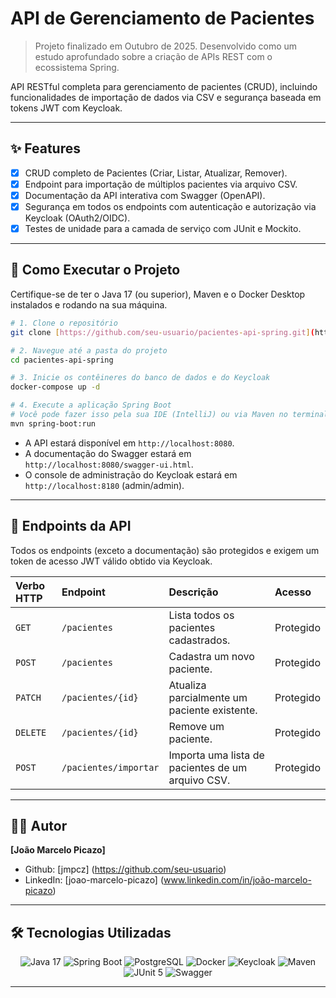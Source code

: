 # API de Gerenciamento de Pacientes

> Projeto finalizado em Outubro de 2025. Desenvolvido como um estudo aprofundado sobre a criação de APIs REST com o ecossistema Spring.

API RESTful completa para gerenciamento de pacientes (CRUD), incluindo funcionalidades de importação de dados via CSV e segurança baseada em tokens JWT com Keycloak.

---
## ✨ Features

- [x] CRUD completo de Pacientes (Criar, Listar, Atualizar, Remover).
- [x] Endpoint para importação de múltiplos pacientes via arquivo CSV.
- [x] Documentação da API interativa com Swagger (OpenAPI).
- [x] Segurança em todos os endpoints com autenticação e autorização via Keycloak (OAuth2/OIDC).
- [x] Testes de unidade para a camada de serviço com JUnit e Mockito.

---
## 🚀 Como Executar o Projeto

Certifique-se de ter o Java 17 (ou superior), Maven e o Docker Desktop instalados e rodando na sua máquina.

```bash
# 1. Clone o repositório
git clone [https://github.com/seu-usuario/pacientes-api-spring.git](https://github.com/seu-usuario/pacientes-api-spring.git)

# 2. Navegue até a pasta do projeto
cd pacientes-api-spring

# 3. Inicie os contêineres do banco de dados e do Keycloak
docker-compose up -d

# 4. Execute a aplicação Spring Boot
# Você pode fazer isso pela sua IDE (IntelliJ) ou via Maven no terminal:
mvn spring-boot:run
```

- A API estará disponível em `http://localhost:8080`.
- A documentação do Swagger estará em `http://localhost:8080/swagger-ui.html`.
- O console de administração do Keycloak estará em `http://localhost:8180` (admin/admin).

---
## 🔌 Endpoints da API

Todos os endpoints (exceto a documentação) são protegidos e exigem um token de acesso JWT válido obtido via Keycloak.

| Verbo HTTP | Endpoint | Descrição | Acesso |
| :--- | :--- | :--- | :--- |
| `GET` | `/pacientes` | Lista todos os pacientes cadastrados. | Protegido |
| `POST` | `/pacientes` | Cadastra um novo paciente. | Protegido |
| `PATCH` | `/pacientes/{id}` | Atualiza parcialmente um paciente existente. | Protegido |
| `DELETE` | `/pacientes/{id}` | Remove um paciente. | Protegido |
| `POST` | `/pacientes/importar` | Importa uma lista de pacientes de um arquivo CSV. | Protegido |

---
## 👨‍💻 Autor

**[João Marcelo Picazo]**

- Github: [jmpcz] (https://github.com/seu-usuario)
- LinkedIn: [joao-marcelo-picazo] (www.linkedin.com/in/joão-marcelo-picazo)

---
## 🛠️ Tecnologias Utilizadas

<div align="center">
  <img src="https://img.shields.io/badge/Java-17-orange?style=for-the-badge&logo=openjdk" alt="Java 17">
  <img src="https://img.shields.io/badge/Spring_Boot-3.x-green?style=for-the-badge&logo=spring" alt="Spring Boot">
  <img src="https://img.shields.io/badge/PostgreSQL-15-blue?style=for-the-badge&logo=postgresql" alt="PostgreSQL">
  <img src="https://img.shields.io/badge/Docker-blue?style=for-the-badge&logo=docker" alt="Docker">
  <img src="https://img.shields.io/badge/Keycloak-red?style=for-the-badge&logo=keycloak" alt="Keycloak">
  <img src="https://img.shields.io/badge/Maven-red?style=for-the-badge&logo=apachemaven" alt="Maven">
  <img src="https://img.shields.io/badge/JUnit5-green?style=for-the-badge&logo=junit5" alt="JUnit 5">
  <img src="https://img.shields.io/badge/Swagger-blue?style=for-the-badge&logo=swagger" alt="Swagger">
</div>

---